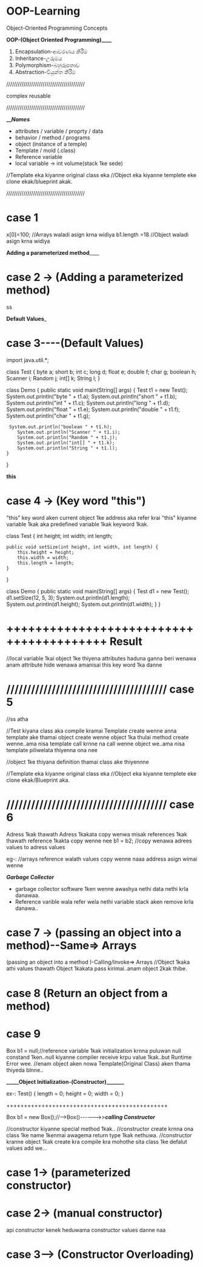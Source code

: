 # OOP-Learning
Object-Oriented Programming Concepts


**______OOP-(Object Oriented Programming)__________**
1. Encapsulation-ආවරණය කිරීම
2. Inheritance-උරුමය
3. Polymorphism-බහුරූපතාව
4. Abstraction-වියුක්ත කිරීම

/////////////////////////////////////////

complex
reusable

/////////////////////////////////////////

**___________Names_________**

* attributes / variable / proprty / data
* behavior / method / programs
* object (instance of a temple)
* Template / mold (.class)
* Reference variable
* local variable → int volume(stack 1ke sede)

//Template eka kiyanne original class eka
//Object eka kiyanne templete eke clone ekak/blueprint akak. 

/////////////////////////////////////////


case 1
======
x[0]=100; //Arrays waladi asign krna widiya
b1.length =18  //Object waladi asign krna widiya

______Adding a parameterized method__________

case 2 → (Adding a parameterized method)
===================================
ss

________Default Values_________

case 3----(Default Values)
======================
import java.util.*;

class Test {
byte a;
short b;
int c;
long d;
float e;
double f;
char g;
boolean h;
Scanner i;
Random j;
int[] k;
String l;
}


class Demo {
public static void main(String[] args) {
Test t1 = new Test();
System.out.println("byte " + t1.a);
System.out.println("short " + t1.b);
System.out.println("int " + t1.c);
System.out.println("long " + t1.d);
System.out.println("float " + t1.e);
System.out.println("double " + t1.f);
System.out.println("char " + t1.g);


     System.out.println("boolean " + t1.h);
        System.out.println("Scanner " + t1.i);
        System.out.println("Random " + t1.j);
        System.out.println("int[] " + t1.k);
        System.out.println("String " + t1.l);
    }
}

______this______

case 4 → (Key word "this")
=======================
"this" key word aken current object 1ke address aka refer krai
"this" kiyanne variable 1kak aka predefined variable 1kak keyword 1kak.


class Test {
int height;
int width;
int length;


    public void setSize(int height, int width, int length) {
        this.height = height;
        this.width = width;
        this.length = length;
    }
}


class Demo {
public static void main(String[] args) {
Test d1 = new Test();
d1.setSize(12, 5, 3);
System.out.println(d1.length);
System.out.println(d1.height);
System.out.println(d1.width);
}
}

++++++++++++++++++++++++++++++++++++++++
Result
=====
//local variable 1kai object 1ke thiyena attributes haduna ganna beri wenawa anam attribute hide wenawa amanisai this key word 1ka danne


///////////////////////////////////////
case 5
======
//ss atha

//Test kiyana class aka compile kramai Template create wenne anna template ake thamai object create wenne object 1ka thulai method create wenne..ama nisa template call krnne na call wenne object we..ama nisa template piliwelata thiyenna ona nee

//object 1ke thiyana definition thamai class ake thiyennne

//Template eka kiyanne original class eka
//Object eka kiyanne templete eke clone ekak/Blueprint aka.


///////////////////////////////////////
case 6
======
Adress 1kak thawath Adress 1kakata copy wenwa misak references 1kak thawath reference 1kakta copy wenne nee
b1 = b2; //copy wenawa adrees values to adress values

eg-:
//arrays reference walath values copy wenne naaa address asign wimai wenne



**_____Garbage Collector_____**
* garbage collector software 1ken wenne awashya nethi data nethi krla danawaa.
* Reference varible wala refer wela nethi variable stack aken remove krla danawa..


case 7 → (passing an object into a method)--Same=> Arrays
====================================================
(passing an object into a method )-Calling/Invoke=> Arrays
//Object 1kaka athi values thawath Object 1kakata pass kirimai..anam object 2kak thibe.



case 8 (Return an object from a method)
=================================

case 9
=====
Box b1 = null;//reference variable 1kak initialization krnna puluwan null constand 1ken..null kiyanne compiler receive krpu value 1kak..but Runtime Error wee.
//enam object aken nowa Template(Original Class) aken thama thiyeda blnne..



**_____Object Initialization-(Constructor)_______**

ex-:
Test() {
length = 0;
height = 0;
width = 0;
}

++++++++++++++++++++++++++++++++++++++++++++++

Box b1 = new Box();//-->Box()------>>**_calling Constructor_**

//constructor kiyanne special method 1kak..
//constructor create krnna ona class 1ke name 1kenmai awagema return type 1kak nethuwa.
//constructor kranne object 1kak create  kra compile kra mohothe sita class 1ke defalut values add we...


case 1→ (parameterized constructor)
============================


case 2→ (manual constructor)
======================
api constructor kenek heduwama constructor values danne naa


case 3--> (Constructor Overloading)
=========================

